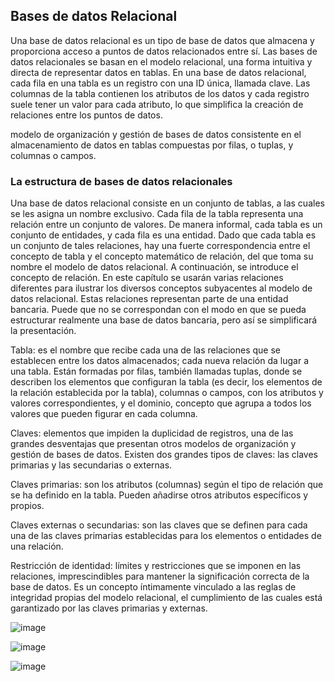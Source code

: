 ## Bases de datos Relacional
Una base de datos relacional es un tipo de base de datos que almacena y
proporciona acceso a puntos de datos relacionados entre sí. Las bases de
datos relacionales se basan en el modelo relacional, una forma intuitiva y
directa de representar datos en tablas. En una base de datos relacional,
cada fila en una tabla es un registro con una ID única, llamada clave. Las
columnas de la tabla contienen los atributos de los datos y cada registro
suele tener un valor para cada atributo, lo que simplifica la creación de
relaciones entre los puntos de datos.

modelo de organización y gestión de bases de datos consistente en el almacenamiento de datos en tablas compuestas por filas, o tuplas, y columnas o campos.

### La estructura de bases de datos relacionales
Una base de datos relacional consiste en un conjunto de tablas, a las cuales se
les asigna un nombre exclusivo. Cada fila de la tabla representa una relación
entre un conjunto de valores. De manera informal, cada tabla es un conjunto
de entidades, y cada fila es una entidad. Dado que cada tabla es un conjunto
de tales relaciones, hay una fuerte correspondencia entre el concepto de tabla
y el concepto matemático de relación, del que toma su nombre el modelo de
datos relacional. A continuación, se introduce el concepto de relación. En este
capítulo se usarán varias relaciones diferentes para ilustrar los diversos
conceptos subyacentes al modelo de datos relacional. Estas relaciones
representan parte de una entidad bancaria. Puede que no se correspondan
con el modo en que se pueda estructurar realmente una base de datos
bancaria, pero así se simplificará la presentación.

Tabla: es el nombre que recibe cada una de las relaciones que se establecen entre los datos almacenados; cada nueva relación da lugar a una tabla. Están formadas por filas, también llamadas tuplas, donde se describen los elementos que configuran la tabla (es decir, los elementos de la relación establecida por la tabla), columnas o campos, con los atributos y valores correspondientes, y el dominio, concepto que agrupa a todos los valores que pueden figurar en cada columna.

Claves: elementos que impiden la duplicidad de registros, una de las grandes desventajas que presentan otros modelos de organización y gestión de bases de datos. Existen dos grandes tipos de claves: las claves primarias y las secundarias o externas.

Claves primarias: son los atributos (columnas) según el tipo de relación que se ha definido en la tabla. Pueden añadirse otros atributos específicos y propios. 

Claves externas o secundarias: son las claves que se definen para cada una de las claves primarias establecidas para los elementos o entidades de una relación.

Restricción de identidad: límites y restricciones que se imponen en las relaciones, imprescindibles para mantener la significación correcta de la base de datos. Es un concepto íntimamente vinculado a las reglas de integridad propias del modelo relacional, el cumplimiento de las cuales está garantizado por las claves primarias y externas.

![image](https://user-images.githubusercontent.com/91554777/168404827-96832552-7b89-4365-882b-819a0c8d1f16.png)

![image](https://user-images.githubusercontent.com/91554777/168405009-3dd2d3ad-5f5c-4c69-b507-d75137220024.png)


![image](https://user-images.githubusercontent.com/91554777/168160606-3db2a4f1-e981-427f-8236-ce4eb24813db.png)
